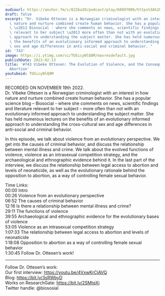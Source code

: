 ```yaml
---
audiourl: https://anchor.fm/s/822ba20/podcast/play/60897006/https%3A%2F%2Fd3ctxlq1ktw2nl.cloudfront.net%2Fstaging%2F2022-10-19%2Ff782fcac-bb95-47d0-5457-950198245edf.m4a
draft: false
excerpt: "Dr. Vibeke Ottesen is a Norwegian criminologist with an interest in how\
  \ nature and nurture combined create human behavior. She has a popular science blog\
  \ \u2013 Biosocial - where she comments on news, scientific findings and literature\
  \ relevant to her subject \u2013 more often than not with an evolutionary informed\
  \ approach to understanding the subject matter. She has held numerous lectures on\
  \ the benefits of an evolutionary informed approach to understanding the cross-cultural\
  \ sex and age differences in anti-social and criminal behavior. "
id: '743'
image: https://i.ytimg.com/vi/TUSicyNlQ8M/maxresdefault.jpg
publishDate: 2023-02-13
title: '#743 Vibeke Ottesen: The Evolution of Violence, and the Consequences of Banning
  Abortion'
youtubeid: TUSicyNlQ8M
---
```

<div class="timelinks">

RECORDED ON NOVEMBER 19th 2022.  
Dr. Vibeke Ottesen is a Norwegian criminologist with an interest in how nature and nurture combined create human behavior. She has a popular science blog – Biosocial - where she comments on news, scientific findings and literature relevant to her subject – more often than not with an evolutionary informed approach to understanding the subject matter. She has held numerous lectures on the benefits of an evolutionary informed approach to understanding the cross-cultural sex and age differences in anti-social and criminal behavior. 

In this episode, we talk about violence from an evolutionary perspective. We get into the causes of criminal behavior, and discuss the relationship between mental illness and crime. We talk about the evolved functions of violence, violence as an intrasexual competition strategy, and the archaeological and ethnographic evidence behind it. In the last part of the interview, we discuss the relationship between legal access to abortion and levels of neonaticide, as well as the evolutionary rationale behind the opposition to abortion, as a way of controlling female sexual behavior. 

Time Links:  
<time>00:00</time> Intro  
<time>00:26</time> Violence from an evolutionary perspective  
<time>06:52</time> The causes of criminal behavior  
<time>12:16</time> Is there a relationship between mental illness and crime?  
<time>29:11</time> The functions of violence  
<time>39:55</time> Archaeological and ethnographic evidence for the evolutionary bases of violence  
<time>53:05</time> Violence as an intrasexual competition strategy  
<time>1:07:33</time> The relationship between legal access to abortion and levels of neonaticide  
<time>1:18:08</time> Opposition to abortion as a way of controlling female sexual behavior  
<time>1:30:45</time> Follow Dr. Ottesen’s work!

---

Follow Dr. Ottesen’s work:  
Our first interview: https://youtu.be/4VxwKrCjAVQ  
Blog: https://bit.ly/3sRWbyD  
Works on ResearchGate: https://bit.ly/2SMtqXi  
Twitter handle: @biososial
</div>

